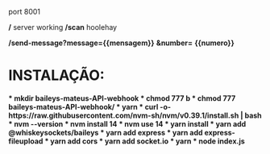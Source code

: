 

port 8001

**/** server working
**/scan** hoolehay

**/send-message?message=**__{{mensagem}}__ **&number=** __{{numero}}__


<h1>INSTALAÇÃO:</h1>
<h4>
  * mkdir baileys-mateus-API-webhook
  * chmod 777 b
  * chmod 777 baileys-mateus-API-webhook/
  * yarn
  * curl -o- https://raw.githubusercontent.com/nvm-sh/nvm/v0.39.1/install.sh | bash
  * nvm --version
  * nvm install 14
  * nvm use 14
  * yarn install
  * yarn add @whiskeysockets/baileys
  * yarn add express
  * yarn add express-fileupload
  * yarn add cors
  * yarn add socket.io
  * yarn
  * node index.js 
</h4>